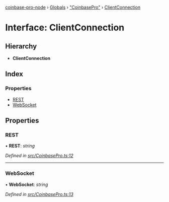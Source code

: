 [coinbase-pro-node](../README.md) › [Globals](../globals.md) › ["CoinbasePro"](../modules/_coinbasepro_.md) › [ClientConnection](_coinbasepro_.clientconnection.md)

# Interface: ClientConnection

## Hierarchy

- **ClientConnection**

## Index

### Properties

- [REST](_coinbasepro_.clientconnection.md#rest)
- [WebSocket](_coinbasepro_.clientconnection.md#websocket)

## Properties

### REST

• **REST**: _string_

_Defined in [src/CoinbasePro.ts:12](https://github.com/bennyn/coinbase-pro-node/blob/a33aec9/src/CoinbasePro.ts#L12)_

---

### WebSocket

• **WebSocket**: _string_

_Defined in [src/CoinbasePro.ts:13](https://github.com/bennyn/coinbase-pro-node/blob/a33aec9/src/CoinbasePro.ts#L13)_
